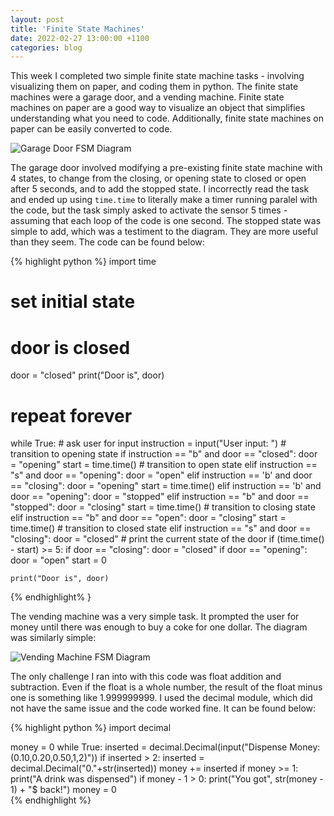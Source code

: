 ```yaml
---
layout: post
title: 'Finite State Machines'
date: 2022-02-27 13:00:00 +1100
categories: blog
---
```


This week I completed two simple finite state machine tasks - involving visualizing them on paper, and coding them in python. The finite state machines were a garage door, and a vending machine. Finite state machines on paper are a good way to visualize an object that simplifies understanding what you need to code. Additionally, finite state machines on paper can be easily converted to code. 

![Garage Door FSM Diagram](/Morgan-Potter.github.io/docs/assets/Garage_Door_FSM.png)

The garage door involved modifying a pre-existing finite state machine with 4 states, to change from the closing, or opening state to closed or open after 5 seconds, and to add the stopped state. I incorrectly read the task and ended up using `time.time` to literally make a timer running paralel with the code, but the task simply asked to activate the sensor 5 times - assuming that each loop of the code is one second. The stopped state was simple to add, which was a testiment to the diagram. They are more useful than they seem. The code can be found below:

{% highlight python %}
import time
# set initial state 
# door is closed 
door = "closed" 
print("Door is", door) 
# repeat forever 
while True: 
    # ask user for input 
    instruction = input("User input: ") 
    # transition to opening state 
    if instruction == "b" and door == "closed": 
        door = "opening" 
        start = time.time()
    # transition to open state 
    elif instruction == "s" and door == "opening": 
        door = "open" 
    elif instruction == 'b' and door == "closing":
        door = "opening"
        start = time.time()
    elif instruction == 'b' and door == "opening":
        door = "stopped"
    elif instruction == "b" and door == "stopped":
        door = "closing"
        start = time.time()
    # transition to closing state 
    elif instruction == "b" and door == "open": 
        door = "closing"
        start = time.time()
    # transition to closed state 
    elif instruction == "s" and door == "closing": 
        door = "closed" 
    # print the current state of the door 
    if (time.time() - start) >= 5:
        if door == "closing":
            door = "closed"
        if door == "opening":
            door = "open"
        start = 0

    print("Door is", door)
{% endhighlight% }

The vending machine was a very simple task. It prompted the user for money until there was enough to buy a coke for one dollar. The diagram was similarly simple:

![Vending Machine FSM Diagram](/Morgan-Potter.github.io/docs/assets/Vending_Machine_FSM.png)

The only challenge I ran into with this code was float addition and subtraction. Even if the float is a whole number, the result of the float minus one is something like 1.999999999. I used the decimal module, which did not have the same issue and the code worked fine. It can be found below:

{% highlight python %}
import decimal

money = 0
while True:
    inserted = decimal.Decimal(input("Dispense Money: (0.10,0.20,0.50,1,2)"))
    if inserted > 2:
        inserted = decimal.Decimal("0."+str(inserted))
    money += inserted
    if money >= 1:
        print("A drink was dispensed")
        if money - 1 > 0:
            print("You got", str(money - 1) + "$ back!")
        money = 0    
{% endhighlight %}

